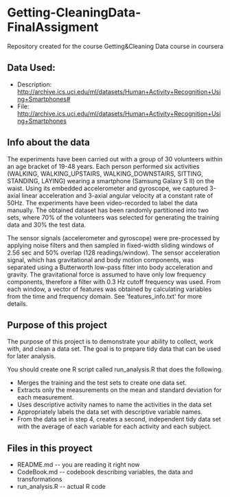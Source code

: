 # Getting-CleaningData-FinalAssigment
Repository created for the course Getting&amp;Cleaning Data course in coursera

## Data Used: 
- Description: http://archive.ics.uci.edu/ml/datasets/Human+Activity+Recognition+Using+Smartphones#
- File: http://archive.ics.uci.edu/ml/datasets/Human+Activity+Recognition+Using+Smartphones

## Info about the data
The experiments have been carried out with a group of 30 volunteers within an age bracket of 19-48 years. Each person performed six activities (WALKING, WALKING_UPSTAIRS, WALKING_DOWNSTAIRS, SITTING, STANDING, LAYING) wearing a smartphone (Samsung Galaxy S II) on the waist. Using its embedded accelerometer and gyroscope, we captured 3-axial linear acceleration and 3-axial angular velocity at a constant rate of 50Hz. The experiments have been video-recorded to label the data manually. The obtained dataset has been randomly partitioned into two sets, where 70% of the volunteers was selected for generating the training data and 30% the test data. 

The sensor signals (accelerometer and gyroscope) were pre-processed by applying noise filters and then sampled in fixed-width sliding windows of 2.56 sec and 50% overlap (128 readings/window). The sensor acceleration signal, which has gravitational and body motion components, was separated using a Butterworth low-pass filter into body acceleration and gravity. The gravitational force is assumed to have only low frequency components, therefore a filter with 0.3 Hz cutoff frequency was used. From each window, a vector of features was obtained by calculating variables from the time and frequency domain. See 'features_info.txt' for more details. 

## Purpose of this project
The purpose of this project is to demonstrate your ability to collect, work with, 
and clean a data set. The goal is to prepare tidy data that can be used for later analysis.

You should create one R script called run_analysis.R that does the following.
* Merges the training and the test sets to create one data set.
* Extracts only the measurements on the mean and standard deviation for each measurement.
* Uses descriptive activity names to name the activities in the data set
* Appropriately labels the data set with descriptive variable names.
* From the data set in step 4, creates a second, independent tidy data set with the average of each variable for each activity and each subject.

## Files in this proyect
* README.md -- you are reading it right now
* CodeBook.md -- codebook describing variables, the data and transformations
* run_analysis.R -- actual R code

